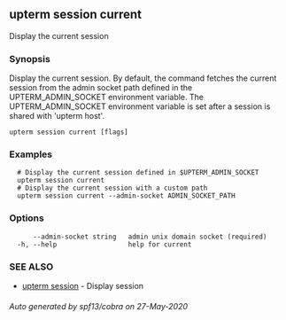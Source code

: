 ## upterm session current

Display the current session

### Synopsis

Display the current session. By default, the command fetches the current session from the admin socket path defined in the UPTERM_ADMIN_SOCKET environment variable. The UPTERM_ADMIN_SOCKET environment variable is set after a session is shared with 'upterm host'.

```
upterm session current [flags]
```

### Examples

```
  # Display the current session defined in $UPTERM_ADMIN_SOCKET
  upterm session current
  # Display the current session with a custom path
  upterm session current --admin-socket ADMIN_SOCKET_PATH
```

### Options

```
      --admin-socket string   admin unix domain socket (required)
  -h, --help                  help for current
```

### SEE ALSO

* [upterm session](upterm_session.md)	 - Display session

###### Auto generated by spf13/cobra on 27-May-2020
